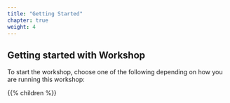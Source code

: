 ```yaml
---
title: "Getting Started"
chapter: true
weight: 4
---
```


## Getting started with Workshop

To start the workshop, choose one of the following depending on how you are running this workshop:

{{% children  %}}



